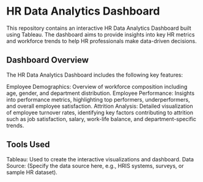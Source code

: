 # HR Data Analytics Dashboard
This repository contains an interactive HR Data Analytics Dashboard built using Tableau. The dashboard aims to provide insights into key HR metrics and workforce trends to help HR professionals make data-driven decisions.

## Dashboard Overview
The HR Data Analytics Dashboard includes the following key features:

Employee Demographics: Overview of workforce composition including age, gender, and department distribution.
Employee Performance: Insights into performance metrics, highlighting top performers, underperformers, and overall employee satisfaction.
Attrition Analysis: Detailed visualization of employee turnover rates, identifying key factors contributing to attrition such as job satisfaction, salary, work-life balance, and department-specific trends.

## Tools Used
Tableau: Used to create the interactive visualizations and dashboard.
Data Source: (Specify the data source here, e.g., HRIS systems, surveys, or sample HR dataset).
